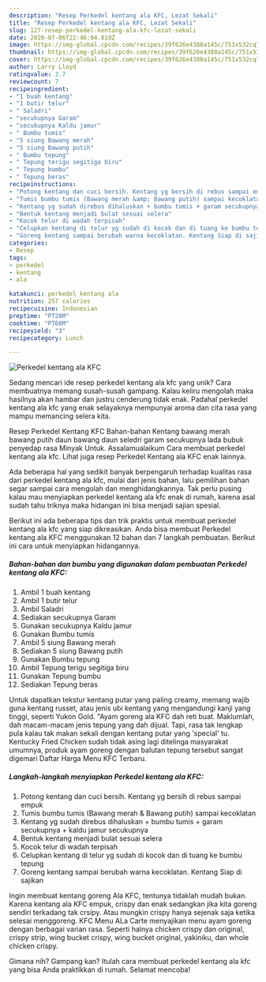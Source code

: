 ```yaml
---
description: "Resep Perkedel kentang ala KFC, Lezat Sekali"
title: "Resep Perkedel kentang ala KFC, Lezat Sekali"
slug: 127-resep-perkedel-kentang-ala-kfc-lezat-sekali
date: 2020-07-06T22:46:04.019Z
image: https://img-global.cpcdn.com/recipes/39f626e4388a145c/751x532cq70/perkedel-kentang-ala-kfc-foto-resep-utama.jpg
thumbnail: https://img-global.cpcdn.com/recipes/39f626e4388a145c/751x532cq70/perkedel-kentang-ala-kfc-foto-resep-utama.jpg
cover: https://img-global.cpcdn.com/recipes/39f626e4388a145c/751x532cq70/perkedel-kentang-ala-kfc-foto-resep-utama.jpg
author: Larry Lloyd
ratingvalue: 3.7
reviewcount: 7
recipeingredient:
- "1 buah kentang"
- "1 butir telur"
- " Saladri"
- "secukupnya Garam"
- "secukupnya Kaldu jamur"
- " Bumbu tumis"
- "5 siung Bawang merah"
- "5 siung Bawang putih"
- " Bumbu tepung"
- " Tepung terigu segitiga biru"
- " Tepung bumbu"
- " Tepung beras"
recipeinstructions:
- "Potong kentang dan cuci bersih. Kentang yg bersih di rebus sampai empuk"
- "Tumis bumbu tumis (Bawang merah &amp; Bawang putih) sampai kecoklatan"
- "Kentang yg sudah direbus dihaluskan + bumbu tumis + garam secukupnya + kaldu jamur secukupnya"
- "Bentuk kentang menjadi bulat sesuai selera"
- "Kocok telur di wadah terpisah"
- "Celupkan kentang di telur yg sudah di kocok dan di tuang ke bumbu tepung"
- "Goreng kentang sampai berubah warna kecoklatan. Kentang Siap di sajikan"
categories:
- Resep
tags:
- perkedel
- kentang
- ala

katakunci: perkedel kentang ala 
nutrition: 257 calories
recipecuisine: Indonesian
preptime: "PT28M"
cooktime: "PT60M"
recipeyield: "3"
recipecategory: Lunch

---
```



![Perkedel kentang ala KFC](https://img-global.cpcdn.com/recipes/39f626e4388a145c/751x532cq70/perkedel-kentang-ala-kfc-foto-resep-utama.jpg)

Sedang mencari ide resep perkedel kentang ala kfc yang unik? Cara membuatnya memang susah-susah gampang. Kalau keliru mengolah maka hasilnya akan hambar dan justru cenderung tidak enak. Padahal perkedel kentang ala kfc yang enak selayaknya mempunyai aroma dan cita rasa yang mampu memancing selera kita.

Resep Perkedel Kentang KFC Bahan-bahan Kentang bawang merah bawang putih daun bawang daun seledri garam secukupnya lada bubuk penyedap rasa Minyak Untuk. Assalamualaikum Cara membuat perkedel kentang ala kfc. Lihat juga resep Perkedel Kentang ala KFC enak lainnya.

Ada beberapa hal yang sedikit banyak berpengaruh terhadap kualitas rasa dari perkedel kentang ala kfc, mulai dari jenis bahan, lalu pemilihan bahan segar sampai cara mengolah dan menghidangkannya. Tak perlu pusing kalau mau menyiapkan perkedel kentang ala kfc enak di rumah, karena asal sudah tahu triknya maka hidangan ini bisa menjadi sajian spesial.


Berikut ini ada beberapa tips dan trik praktis untuk membuat perkedel kentang ala kfc yang siap dikreasikan. Anda bisa membuat Perkedel kentang ala KFC menggunakan 12 bahan dan 7 langkah pembuatan. Berikut ini cara untuk menyiapkan hidangannya.

<!--inarticleads1-->

##### Bahan-bahan dan bumbu yang digunakan dalam pembuatan Perkedel kentang ala KFC:

1. Ambil 1 buah kentang
1. Ambil 1 butir telur
1. Ambil  Saladri
1. Sediakan secukupnya Garam
1. Gunakan secukupnya Kaldu jamur
1. Gunakan  Bumbu tumis
1. Ambil 5 siung Bawang merah
1. Sediakan 5 siung Bawang putih
1. Gunakan  Bumbu tepung
1. Ambil  Tepung terigu segitiga biru
1. Gunakan  Tepung bumbu
1. Sediakan  Tepung beras


Untuk dapatkan tekstur kentang putar yang paling creamy, memang wajib guna kentang russet, atau jenis ubi kentang yang mengandungi kanji yang tinggi, seperti Yukon Gold. &#34;Ayam goreng ala KFC dah reti buat. Maklumlah, dah macam-macam jenis tepung yang dah dijual. Tapi, rasa tak lengkap pula kalau tak makan sekali dengan kentang putar yang &#39;special&#39; tu. Kentucky Fried Chicken sudah tidak asing lagi ditelinga masyarakat umumnya, produk ayam goreng dengan balutan tepung tersebut sangat digemari Daftar Harga Menu KFC Terbaru. 

<!--inarticleads2-->

##### Langkah-langkah menyiapkan Perkedel kentang ala KFC:

1. Potong kentang dan cuci bersih. Kentang yg bersih di rebus sampai empuk
1. Tumis bumbu tumis (Bawang merah &amp; Bawang putih) sampai kecoklatan
1. Kentang yg sudah direbus dihaluskan + bumbu tumis + garam secukupnya + kaldu jamur secukupnya
1. Bentuk kentang menjadi bulat sesuai selera
1. Kocok telur di wadah terpisah
1. Celupkan kentang di telur yg sudah di kocok dan di tuang ke bumbu tepung
1. Goreng kentang sampai berubah warna kecoklatan. Kentang Siap di sajikan


Ingin membuat kentang goreng Ala KFC, tentunya tidaklah mudah bukan. Karena kentang ala KFC empuk, crispy dan enak sedangkan jika kita goreng sendiri terkadang tak crsipy. Atau mungkin crispy hanya sejenak saja ketika selesai menggoreng. KFC Menu ALa Carte menyajikan menu ayam goreng dengan berbagai varian rasa. Seperti halnya chicken crispy dan original, crispy strip, wing bucket crispy, wing bucket original, yakiniku, dan whole chicken crispy. 

Gimana nih? Gampang kan? Itulah cara membuat perkedel kentang ala kfc yang bisa Anda praktikkan di rumah. Selamat mencoba!
